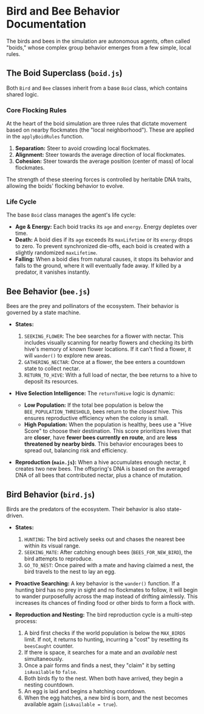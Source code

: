 # Bird and Bee Behavior Documentation

The birds and bees in the simulation are autonomous agents, often called "boids," whose complex group behavior emerges from a few simple, local rules.

## The Boid Superclass (`boid.js`)

Both `Bird` and `Bee` classes inherit from a base `Boid` class, which contains shared logic.

### Core Flocking Rules

At the heart of the boid simulation are three rules that dictate movement based on nearby flockmates (the "local neighborhood"). These are applied in the `applyBoidRules` function.

1.  **Separation:** Steer to avoid crowding local flockmates.
2.  **Alignment:** Steer towards the average direction of local flockmates.
3.  **Cohesion:** Steer towards the average position (center of mass) of local flockmates.

The strength of these steering forces is controlled by heritable DNA traits, allowing the boids' flocking behavior to evolve.

### Life Cycle

The base `Boid` class manages the agent's life cycle:
-   **Age & Energy:** Each boid tracks its `age` and `energy`. Energy depletes over time.
-   **Death:** A boid dies if its `age` exceeds its `maxLifetime` or its `energy` drops to zero. To prevent synchronized die-offs, each boid is created with a slightly randomized `maxLifetime`.
-   **Falling:** When a boid dies from natural causes, it stops its behavior and falls to the ground, where it will eventually fade away. If killed by a predator, it vanishes instantly.

## Bee Behavior (`bee.js`)

Bees are the prey and pollinators of the ecosystem. Their behavior is governed by a state machine.

-   **States:**
    1.  `SEEKING_FLOWER`: The bee searches for a flower with nectar. This includes visually scanning for nearby flowers and checking its birth hive's memory of known flower locations. If it can't find a flower, it will `wander()` to explore new areas.
    2.  `GATHERING_NECTAR`: Once at a flower, the bee enters a countdown state to collect nectar.
    3.  `RETURN_TO_HIVE`: With a full load of nectar, the bee returns to a hive to deposit its resources.

-   **Hive Selection Intelligence:** The `returnToHive` logic is dynamic:
    -   **Low Population:** If the total bee population is below the `BEE_POPULATION_THRESHOLD`, bees return to the *closest* hive. This ensures reproductive efficiency when the colony is small.
    -   **High Population:** When the population is healthy, bees use a "Hive Score" to choose their destination. This score prioritizes hives that are **closer**, have **fewer bees currently en route**, and are **less threatened by nearby birds**. This behavior encourages bees to spread out, balancing risk and efficiency.

-   **Reproduction (`main.js`):** When a hive accumulates enough nectar, it creates two new bees. The offspring's DNA is based on the averaged DNA of all bees that contributed nectar, plus a chance of mutation.

## Bird Behavior (`bird.js`)

Birds are the predators of the ecosystem. Their behavior is also state-driven.

-   **States:**
    1.  `HUNTING`: The bird actively seeks out and chases the nearest bee within its visual range.
    2.  `SEEKING_MATE`: After catching enough bees (`BEES_FOR_NEW_BIRD`), the bird attempts to reproduce.
    3.  `GO_TO_NEST`: Once paired with a mate and having claimed a nest, the bird travels to the nest to lay an egg.

-   **Proactive Searching:** A key behavior is the `wander()` function. If a hunting bird has no prey in sight and no flockmates to follow, it will begin to wander purposefully across the map instead of drifting aimlessly. This increases its chances of finding food or other birds to form a flock with.

-   **Reproduction and Nesting:** The bird reproduction cycle is a multi-step process:
    1.  A bird first checks if the world population is below the `MAX_BIRDS` limit. If not, it returns to hunting, incurring a "cost" by resetting its `beesCaught` counter.
    2.  If there is space, it searches for a mate and an *available* nest simultaneously.
    3.  Once a pair forms and finds a nest, they "claim" it by setting `isAvailable` to `false`.
    4.  Both birds fly to the nest. When both have arrived, they begin a nesting countdown.
    5.  An egg is laid and begins a hatching countdown.
    6.  When the egg hatches, a new bird is born, and the nest becomes available again (`isAvailable = true`).
